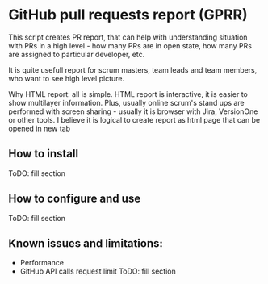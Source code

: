 # GitHub pull requests report (GPRR)

This script creates PR report, that can help with understanding situation with PRs in a high level - how many PRs are in open state, how many PRs are assigned to particular developer, etc.

It is quite usefull report for scrum masters, team leads and team members, who want to see high level picture. 

Why HTML report: all is simple. HTML report is interactive, it is easier to show multilayer information. Plus, usually online scrum's stand ups are performed with screen sharing - usually it is browser with Jira, VersionOne or other tools. I believe it is logical to create report as html page that can be opened in new tab  

## How to install
ToDO: fill section

## How to configure and use
ToDO: fill section

## Known issues and limitations:
* Performance
* GitHub API calls request limit
ToDO: fill section
  